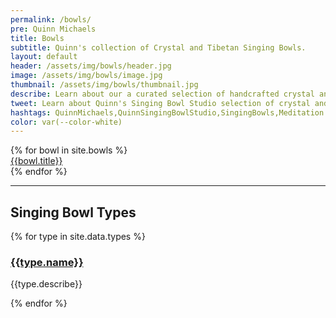 ```yaml
---
permalink: /bowls/
pre: Quinn Michaels
title: Bowls
subtitle: Quinn's collection of Crystal and Tibetan Singing Bowls.
layout: default
header: /assets/img/bowls/header.jpg
image: /assets/img/bowls/image.jpg
thumbnail: /assets/img/bowls/thumbnail.jpg
describe: Learn about our a curated selection of handcrafted crystal and Tibetan singing bowls, designed to promote relaxation, meditation, and healing. Each singing bowl is unique and offers its own distinctive vibrations.
tweet: Learn about Quinn's Singing Bowl Studio selection of crystal and Tibetan singing bowls.
hashtags: QuinnMichaels,QuinnSingingBowlStudio,SingingBowls,Meditation
color: var(--color-white)
---
```


<section class="bowls">
  {% for bowl in site.bowls %}
    <article class="bowl">
      <div class="thumbnail"><a href="{{bowl.url}}"><img src="{{ bowl.thumbnail }}" alt=""></a></div>
      <div class="title"><a href="{{bowl.url}}">{{bowl.title}}</a></div>
    </article>
  {% endfor %}
</section>

<hr class="divider">

<h2>Singing Bowl Types</h2>
<section class="types">
  {% for type in site.data.types %}
    <article class="type">
      <h3><a href="{{ type.url }}">{{type.name}}</a></h3>
      <p>{{type.describe}}</p>
    </article>
  {% endfor %}
</section>
